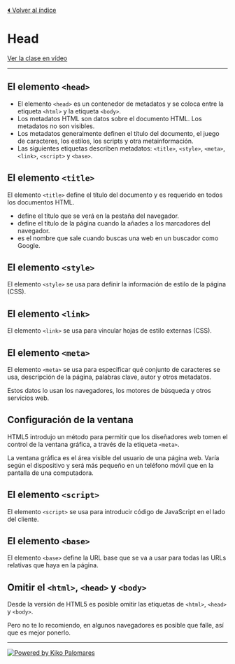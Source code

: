 [⏴ Volver al índice](../../README.md#índice-del-curso)

# Head

[Ver la clase en vídeo](https://kikopalomares.com/clases/elemento-head-en-html)

_____

## El elemento `<head>`

- El elemento `<head>` es un contenedor de metadatos y se coloca entre la etiqueta `<html>` y la etiqueta `<body>`.
- Los metadatos HTML son datos sobre el documento HTML. Los metadatos no son visibles.
- Los metadatos generalmente definen el título del documento, el juego de caracteres, los estilos, los scripts y otra metainformación.
- Las siguientes etiquetas describen metadatos: `<title>`, `<style>`, `<meta>`, `<link>`, `<script>` y `<base>`.

## El elemento `<title>`

El elemento `<title>` define el título del documento y es requerido en todos los documentos HTML.

- define el título que se verá en la pestaña del navegador.
- define el título de la página cuando la añades a los marcadores del navegador.
- es el nombre que sale cuando buscas una web en un buscador como Google.

## El elemento `<style>`

El elemento `<style>` se usa para definir la información de estilo de la página (CSS).

## El elemento `<link>`

El elemento `<link>` se usa para vincular hojas de estilo externas (CSS).

## El elemento `<meta>`

El elemento `<meta>` se usa para especificar qué conjunto de caracteres se usa, descripción de la página, palabras clave, autor y otros metadatos.

Estos datos lo usan los navegadores, los motores de búsqueda y otros servicios web.

## Configuración de la ventana
HTML5 introdujo un método para permitir que los diseñadores web tomen el control de la ventana gráfica, a través de la etiqueta `<meta>`.

La ventana gráfica es el área visible del usuario de una página web. Varía según el dispositivo y será más pequeño en un teléfono móvil que en la pantalla de una computadora.

## El elemento `<script>`

El elemento `<script>` se usa para introducir código de JavaScript en el lado del cliente.

## El elemento `<base>`

El elemento `<base>` define la URL base que se va a usar para todas las URLs relativas que haya en la página.

## Omitir el `<html>`, `<head>` y `<body>`

Desde la versión de HTML5 es posible omitir las etiquetas de `<html>`, `<head>` y `<body>`.

Pero no te lo recomiendo, en algunos navegadores es posible que falle, así que es mejor ponerlo.

------------
[![Powered by Kiko Palomares](https://img.shields.io/badge/-Powered%20by%20Kiko%20Palomares-red)](https://kikopalomares.com/)